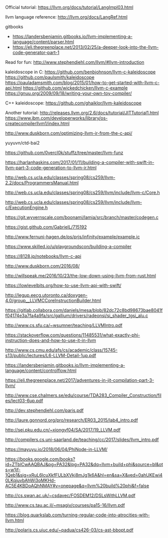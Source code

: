 Official tutorial: https://llvm.org/docs/tutorial/LangImpl03.html

llvm language reference: http://llvm.org/docs/LangRef.html

gitbooks
- https://landersbenjamin.gitbooks.io/llvm-implementing-a-language/content/parser.html
- https://eli.thegreenplace.net/2013/02/25/a-deeper-look-into-the-llvm-code-generator-part-1

Read for fun: http://www.stephendiehl.com/llvm/#llvm-introduction

kaleidoscope in C:
https://github.com/benbjohnson/llvm-c-kaleidoscope
https://github.com/paulsmith/kaleidoscope https://pauladamsmith.com/blog/2015/01/how-to-get-started-with-llvm-c-api.html
https://github.com/wickedchicken/llvm-c-example
https://gnuu.org/2009/09/18/writing-your-own-toy-compiler/

C++ kaleidoscope: https://github.com/ghaiklor/llvm-kaleidoscope

Another tutorial: http://releases.llvm.org/2.6/docs/tutorial/JITTutorial1.html
https://www.ibm.com/developerworks/library/os-createcompilerllvm1/index.html

http://www.duskborn.com/optimizing-llvm-ir-from-the-c-api/

yuyuvn/ctd-bai2

https://github.com/0vercl0k/stuffz/tree/master/llvm-funz

https://harlanhaskins.com/2017/01/11/building-a-compiler-with-swift-in-llvm-part-3-code-generation-to-llvm-ir.html

http://web.cs.ucla.edu/classes/spring08/cs259/llvm-2.2/docs/ProgrammersManual.html

http://web.cs.ucla.edu/classes/spring08/cs259/llvm/include/llvm-c/Core.h

http://web.cs.ucla.edu/classes/spring08/cs259/llvm/include/llvm-c/ExecutionEngine.h

https://git.wyvernscale.com/boonami/lamia/src/branch/master/codegen.c

https://gist.github.com/GabrielL/715192

http://www.fernuni-hagen.de/ps/prjs/infinity/example/example.ic

https://www.skilled.io/u/playgroundscon/building-a-compiler

https://8128.jp/notebooks/llvm-c-api

http://www.duskborn.com/2016/08/

http://willspeak.me/2016/10/23/the-low-down-using-llvm-from-rust.html

https://lowlevelbits.org/how-to-use-llvm-api-with-swift/

http://legup.eecg.utoronto.ca/doxygen-4.0/group__LLVMCCoreInstructionBuilder.html

https://gitlab.collabora.com/daniels/mesa/blob/82dc72c8bd98673bae8041ff04174e3a7fa4a9fa/src/gallium/drivers/radeonsi/si_shader_tgsi_alu.c

http://www.cs.sfu.ca/~wsumner/teaching/LLVMIntro.pdf

https://stackoverflow.com/questions/11485531/what-exactly-phi-instruction-does-and-how-to-use-it-in-llvm

http://www.cs.cmu.edu/afs/cs/academic/class/15745-s13/public/lectures/L6-LLVM-Detail-1up.pdf

https://landersbenjamin.gitbooks.io/llvm-implementing-a-language/content/controlflow.html

https://eli.thegreenplace.net/2017/adventures-in-jit-compilation-part-3-llvm/

http://www.cse.chalmers.se/edu/course/TDA283_Compiler_Construction/files/lect03-6up.pdf

http://dev.stephendiehl.com/paris.pdf

http://laure.gonnord.org/pro/research/ER03_2015/lab4_intro.pdf

http://sei.pku.edu.cn/~xiongyf04/SA/2017/19_LLVM.pdf

http://compilers.cs.uni-saarland.de/teaching/cc/2017/slides/llvm_intro.pdf

https://mayuyu.io/2018/06/04/PhiNode-in-LLVM/

https://books.google.com/books?id=ZTblCwAAQBAJ&pg=PA32&lpg=PA32&dq=llvm+build+phi&source=bl&ots=w1jf-1Qeb1&sig=xRuL6lcuXkfFULbXVkj8mJg1k6A&hl=en&sa=X&ved=0ahUKEwi40LKqjuvbAhWi3oMKHd-AC5E4KBDoAQhNMAY#v=onepage&q=llvm%20build%20phi&f=false

http://cs.swan.ac.uk/~csdavec/FOSDEM12/DSLsWithLLVM.pdf

http://www.cs.tau.ac.il/~msagiv/courses/pa15-16/llvm.pdf

https://blog.quarkslab.com/turning-regular-code-into-atrocities-with-llvm.html

http://polaris.cs.uiuc.edu/~padua/cs426-03/cs-ast-bbopt.pdf
